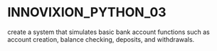 # INNOVIXION_PYTHON_03

create a system that simulates basic bank account functions such as account creation, balance checking, deposits, and withdrawals.
